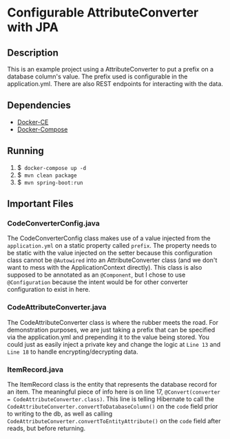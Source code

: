 # Configurable AttributeConverter with JPA

## Description
This is an example project using a AttributeConverter to put a prefix on a database column's value. 
The prefix used is configurable in the application.yml. There are also REST endpoints for interacting
with the data.

## Dependencies
- [Docker-CE](https://docs.docker.com/install/)
- [Docker-Compose](https://docs.docker.com/compose/install/)

## Running
1. $` docker-compose up -d`
2. $` mvn clean package`
3. $` mvn spring-boot:run`

## Important Files
### CodeConverterConfig.java
The CodeConverterConfig class makes use of a value injected from the `application.yml` 
on a static property called `prefix`. The property needs to be static with the value injected on the setter 
because this configuration class cannot be `@Autowired` into an AttributeConverter class (and we don't want to
mess with the ApplicationContext directly).  This class is also supposed to be annotated as an `@Component`,
but I chose to use `@Configuration` because the intent would be for other converter configuration to exist in here.  

  
### CodeAttributeConverter.java
The CodeAttributeConverter class is where the rubber meets the road. For demonstration purposes, we are just taking
a prefix that can be specified via the application.yml and prepending it to the value being stored. You could just as 
easily inject a private key and change the logic at `Line 13` and `Line 18` to handle encrypting/decrypting data. 
  
### ItemRecord.java
The ItemRecord class is the entity that represents the database record for an item. The meaningful piece of info
here is on line 17, `@Convert(converter = CodeAttributeConverter.class)`. This line is telling Hibernate to call 
the `CodeAttributeConverter.convertToDatabaseColumn()` on the `code` field prior to writing to the db, as well as 
calling `CodeAttributeConverter.convertToEntityAttribute()` on the `code` field after reads, but before returning.  


